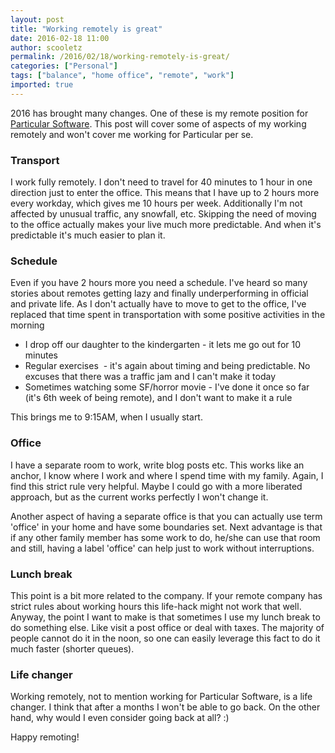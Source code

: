 ```yaml
---
layout: post
title: "Working remotely is great"
date: 2016-02-18 11:00
author: scooletz
permalink: /2016/02/18/working-remotely-is-great/
categories: ["Personal"]
tags: ["balance", "home office", "remote", "work"]
imported: true
---
```


2016 has brought many changes. One of these is my remote position for [Particular Software](http://particular.net/). This post will cover some of aspects of my working remotely and won't cover me working for Particular per se.

### Transport

I work fully remotely. I don't need to travel for 40 minutes to 1 hour in one direction just to enter the office. This means that I have up to 2 hours more every workday, which gives me 10 hours per week. Additionally I'm not affected by unusual traffic, any snowfall, etc. Skipping the need of moving to the office actually makes your live much more predictable. And when it's predictable it's much easier to plan it.

### Schedule

Even if you have 2 hours more you need a schedule. I've heard so many stories about remotes getting lazy and finally underperforming in official and private life. As I don't actually have to move to get to the office, I've replaced that time spent in transportation with some positive activities in the morning

* I drop off our daughter to the kindergarten - it lets me go out for 10 minutes
* Regular exercises  - it's again about timing and being predictable. No excuses that there was a traffic jam and I can't make it today
* Sometimes watching some SF/horror movie - I've done it once so far (it's 6th week of being remote), and I don't want to make it a rule

This brings me to 9:15AM, when I usually start.

### Office

I have a separate room to work, write blog posts etc. This works like an anchor, I know where I work and where I spend time with my family. Again, I find this strict rule very helpful. Maybe I could go with a more liberated approach, but as the current works perfectly I won't change it.

Another aspect of having a separate office is that you can actually use term 'office' in your home and have some boundaries set. Next advantage is that if any other family member has some work to do, he/she can use that room and still, having a label 'office' can help just to work without interruptions.

### Lunch break

This point is a bit more related to the company. If your remote company has strict rules about working hours this life-hack might not work that well. Anyway, the point I want to make is that sometimes I use my lunch break to do something else. Like visit a post office or deal with taxes. The majority of people cannot do it in the noon, so one can easily leverage this fact to do it much faster (shorter queues).

### Life changer

Working remotely, not to mention working for Particular Software, is a life changer. I think that after a months I won't be able to go back. On the other hand, why would I even consider going back at all? :)

Happy remoting!
